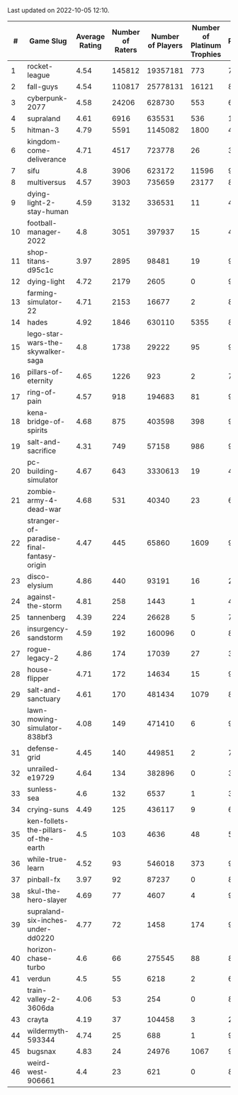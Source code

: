 Last updated on 2022-10-05 12:10.


|#|Game Slug|Average Rating|Number of Raters|Number of Players|Number of Platinum Trophies|Max Rarity (%)|
|---|---|---|---|---|---|---|
|1|rocket-league|4.54|145812|19357181|773|74|
|2|fall-guys|4.54|110817|25778131|16121|89|
|3|cyberpunk-2077|4.58|24206|628730|553|61|
|4|supraland|4.61|6916|635531|536|100|
|5|hitman-3|4.79|5591|1145082|1800|48|
|6|kingdom-come-deliverance|4.71|4517|723778|26|30|
|7|sifu|4.8|3906|623172|11596|96|
|8|multiversus|4.57|3903|735659|23177|81|
|9|dying-light-2-stay-human|4.59|3132|336531|11|48|
|10|football-manager-2022|4.8|3051|397937|15|48|
|11|shop-titans-d95c1c|3.97|2895|98481|19|98|
|12|dying-light|4.72|2179|2605|0|98|
|13|farming-simulator-22|4.71|2153|16677|2|85|
|14|hades|4.92|1846|630110|5355|89|
|15|lego-star-wars-the-skywalker-saga|4.8|1738|29222|95|98|
|16|pillars-of-eternity|4.65|1226|923|2|79|
|17|ring-of-pain|4.57|918|194683|81|97|
|18|kena-bridge-of-spirits|4.68|875|403598|398|94|
|19|salt-and-sacrifice|4.31|749|57158|986|91|
|20|pc-building-simulator|4.67|643|3330613|19|47|
|21|zombie-army-4-dead-war|4.68|531|40340|23|66|
|22|stranger-of-paradise-final-fantasy-origin|4.47|445|65860|1609|98|
|23|disco-elysium|4.86|440|93191|16|28|
|24|against-the-storm|4.81|258|1443|1|4|
|25|tannenberg|4.39|224|26628|5|76|
|26|insurgency-sandstorm|4.59|192|160096|0|8|
|27|rogue-legacy-2|4.86|174|17039|27|36|
|28|house-flipper|4.71|172|14634|15|93|
|29|salt-and-sanctuary|4.61|170|481434|1079|83|
|30|lawn-mowing-simulator-838bf3|4.08|149|471410|6|91|
|31|defense-grid|4.45|140|449851|2|79|
|32|unrailed-e19729|4.64|134|382896|0|39|
|33|sunless-sea|4.6|132|6537|1|38|
|34|crying-suns|4.49|125|436117|9|65|
|35|ken-follets-the-pillars-of-the-earth|4.5|103|4636|48|58|
|36|while-true-learn|4.52|93|546018|373|93|
|37|pinball-fx|3.97|92|87237|0|86|
|38|skul-the-hero-slayer|4.69|77|4607|4|96|
|39|supraland-six-inches-under-dd0220|4.77|72|1458|174|99|
|40|horizon-chase-turbo|4.6|66|275545|88|83|
|41|verdun|4.5|55|6218|2|65|
|42|train-valley-2-3606da|4.06|53|254|0|89|
|43|crayta|4.19|37|104458|3|22|
|44|wildermyth-593344|4.74|25|688|1|90|
|45|bugsnax|4.83|24|24976|1067|97|
|46|weird-west-906661|4.4|23|621|0|80|
